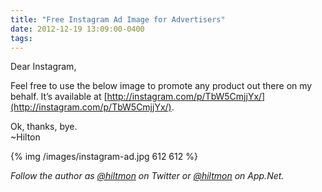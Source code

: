 ```yaml
---
title: "Free Instagram Ad Image for Advertisers"
date: 2012-12-19 13:09:00-0400
tags: 
---
```


Dear Instagram,

Feel free to use the below image to promote any product out there on my behalf. It’s available at [http://instagram.com/p/TbW5CmjjYx/](http://instagram.com/p/TbW5CmjjYx/).

Ok, thanks, bye.  
~Hilton

{% img /images/instagram-ad.jpg 612 612 %}

*Follow the author as [@hiltmon](https://twitter.com/hiltmon) on Twitter or [@hiltmon](http://alpha.app.net/hiltmon) on App.Net.*
